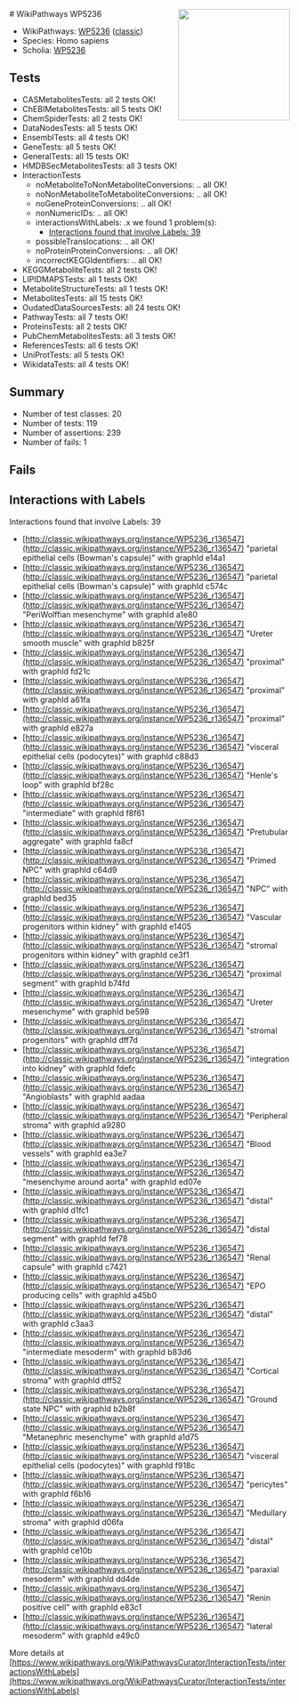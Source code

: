 <img style="float: right; width: 200px" src="https://upload.wikimedia.org/wikipedia/commons/thumb/8/83/Wplogo_with_text_500.png/640px-Wplogo_with_text_500.png" />
# WikiPathways WP5236

* WikiPathways: [WP5236](https://wikipathways.org/pathways/WP5236) ([classic](https://classic.wikipathways.org/instance/WP5236))
* Species: Homo sapiens
* Scholia: [WP5236](https://scholia.toolforge.org/wikipathways/WP5236)
## Tests
* CASMetabolitesTests: all 2 tests OK!
* ChEBIMetabolitesTests: all 5 tests OK!
* ChemSpiderTests: all 2 tests OK!
* DataNodesTests: all 5 tests OK!
* EnsemblTests: all 4 tests OK!
* GeneTests: all 5 tests OK!
* GeneralTests: all 15 tests OK!
* HMDBSecMetabolitesTests: all 3 tests OK!
* InteractionTests
    * noMetaboliteToNonMetaboliteConversions: .. all OK!
    * noNonMetaboliteToMetaboliteConversions: .. all OK!
    * noGeneProteinConversions: .. all OK!
    * nonNumericIDs: .. all OK!
    * interactionsWithLabels: .x we found 1 problem(s):
        * [Interactions found that involve Labels: 39](#fe97a8ff)
    * possibleTranslocations: .. all OK!
    * noProteinProteinConversions: .. all OK!
    * incorrectKEGGIdentifiers: .. all OK!
* KEGGMetaboliteTests: all 2 tests OK!
* LIPIDMAPSTests: all 1 tests OK!
* MetaboliteStructureTests: all 1 tests OK!
* MetabolitesTests: all 15 tests OK!
* OudatedDataSourcesTests: all 24 tests OK!
* PathwayTests: all 7 tests OK!
* ProteinsTests: all 2 tests OK!
* PubChemMetabolitesTests: all 3 tests OK!
* ReferencesTests: all 6 tests OK!
* UniProtTests: all 5 tests OK!
* WikidataTests: all 4 tests OK!


## Summary

* Number of test classes: 20
* Number of tests: 119
* Number of assertions: 239
* Number of fails: 1

## Fails

<a name="fe97a8ff" />

## Interactions with Labels

Interactions found that involve Labels: 39

* [http://classic.wikipathways.org/instance/WP5236_r136547](http://classic.wikipathways.org/instance/WP5236_r136547) "parietal
epithelial cells
(Bowman's capsule)" with graphId e14a1
* [http://classic.wikipathways.org/instance/WP5236_r136547](http://classic.wikipathways.org/instance/WP5236_r136547) "parietal
epithelial cells
(Bowman's capsule)" with graphId c574c
* [http://classic.wikipathways.org/instance/WP5236_r136547](http://classic.wikipathways.org/instance/WP5236_r136547) "PeriWolffian
mesenchyme" with graphId a1e80
* [http://classic.wikipathways.org/instance/WP5236_r136547](http://classic.wikipathways.org/instance/WP5236_r136547) "Ureter
smooth muscle" with graphId b825f
* [http://classic.wikipathways.org/instance/WP5236_r136547](http://classic.wikipathways.org/instance/WP5236_r136547) "proximal" with graphId fd21c
* [http://classic.wikipathways.org/instance/WP5236_r136547](http://classic.wikipathways.org/instance/WP5236_r136547) "proximal" with graphId a61fa
* [http://classic.wikipathways.org/instance/WP5236_r136547](http://classic.wikipathways.org/instance/WP5236_r136547) "proximal" with graphId e827a
* [http://classic.wikipathways.org/instance/WP5236_r136547](http://classic.wikipathways.org/instance/WP5236_r136547) "visceral 
epithelial cells
(podocytes)" with graphId c88d3
* [http://classic.wikipathways.org/instance/WP5236_r136547](http://classic.wikipathways.org/instance/WP5236_r136547) "Henle's loop" with graphId bf28c
* [http://classic.wikipathways.org/instance/WP5236_r136547](http://classic.wikipathways.org/instance/WP5236_r136547) "intermediate" with graphId f8f61
* [http://classic.wikipathways.org/instance/WP5236_r136547](http://classic.wikipathways.org/instance/WP5236_r136547) "Pretubular
aggregate" with graphId fa8cf
* [http://classic.wikipathways.org/instance/WP5236_r136547](http://classic.wikipathways.org/instance/WP5236_r136547) "Primed
NPC" with graphId c64d9
* [http://classic.wikipathways.org/instance/WP5236_r136547](http://classic.wikipathways.org/instance/WP5236_r136547) "NPC" with graphId bed35
* [http://classic.wikipathways.org/instance/WP5236_r136547](http://classic.wikipathways.org/instance/WP5236_r136547) "Vascular progenitors
within kidney" with graphId e1405
* [http://classic.wikipathways.org/instance/WP5236_r136547](http://classic.wikipathways.org/instance/WP5236_r136547) "stromal
progenitors
within kidney" with graphId ce3f1
* [http://classic.wikipathways.org/instance/WP5236_r136547](http://classic.wikipathways.org/instance/WP5236_r136547) "proximal segment" with graphId b74fd
* [http://classic.wikipathways.org/instance/WP5236_r136547](http://classic.wikipathways.org/instance/WP5236_r136547) "Ureter
mesenchyme" with graphId be598
* [http://classic.wikipathways.org/instance/WP5236_r136547](http://classic.wikipathways.org/instance/WP5236_r136547) "stromal
progenitors" with graphId dff7d
* [http://classic.wikipathways.org/instance/WP5236_r136547](http://classic.wikipathways.org/instance/WP5236_r136547) "integration 
into kidney" with graphId fdefc
* [http://classic.wikipathways.org/instance/WP5236_r136547](http://classic.wikipathways.org/instance/WP5236_r136547) "Angioblasts" with graphId aadaa
* [http://classic.wikipathways.org/instance/WP5236_r136547](http://classic.wikipathways.org/instance/WP5236_r136547) "Peripheral stroma" with graphId a9280
* [http://classic.wikipathways.org/instance/WP5236_r136547](http://classic.wikipathways.org/instance/WP5236_r136547) "Blood vessels" with graphId ea3e7
* [http://classic.wikipathways.org/instance/WP5236_r136547](http://classic.wikipathways.org/instance/WP5236_r136547) "mesenchyme
around aorta" with graphId ed07e
* [http://classic.wikipathways.org/instance/WP5236_r136547](http://classic.wikipathways.org/instance/WP5236_r136547) "distal" with graphId d1fc1
* [http://classic.wikipathways.org/instance/WP5236_r136547](http://classic.wikipathways.org/instance/WP5236_r136547) "distal segment" with graphId fef78
* [http://classic.wikipathways.org/instance/WP5236_r136547](http://classic.wikipathways.org/instance/WP5236_r136547) "Renal capsule" with graphId c7421
* [http://classic.wikipathways.org/instance/WP5236_r136547](http://classic.wikipathways.org/instance/WP5236_r136547) "EPO producing
cells" with graphId a45b0
* [http://classic.wikipathways.org/instance/WP5236_r136547](http://classic.wikipathways.org/instance/WP5236_r136547) "distal" with graphId c3aa3
* [http://classic.wikipathways.org/instance/WP5236_r136547](http://classic.wikipathways.org/instance/WP5236_r136547) "intermediate
mesoderm" with graphId b83d6
* [http://classic.wikipathways.org/instance/WP5236_r136547](http://classic.wikipathways.org/instance/WP5236_r136547) "Cortical stroma" with graphId dff52
* [http://classic.wikipathways.org/instance/WP5236_r136547](http://classic.wikipathways.org/instance/WP5236_r136547) "Ground state
NPC" with graphId b2b8f
* [http://classic.wikipathways.org/instance/WP5236_r136547](http://classic.wikipathways.org/instance/WP5236_r136547) "Metanephric
mesenchyme" with graphId a1d75
* [http://classic.wikipathways.org/instance/WP5236_r136547](http://classic.wikipathways.org/instance/WP5236_r136547) "visceral 
epithelial cells
(podocytes)" with graphId f918c
* [http://classic.wikipathways.org/instance/WP5236_r136547](http://classic.wikipathways.org/instance/WP5236_r136547) "pericytes" with graphId f6b16
* [http://classic.wikipathways.org/instance/WP5236_r136547](http://classic.wikipathways.org/instance/WP5236_r136547) "Medullary stroma" with graphId d06fa
* [http://classic.wikipathways.org/instance/WP5236_r136547](http://classic.wikipathways.org/instance/WP5236_r136547) "distal" with graphId ce10b
* [http://classic.wikipathways.org/instance/WP5236_r136547](http://classic.wikipathways.org/instance/WP5236_r136547) "paraxial
mesoderm" with graphId dd4de
* [http://classic.wikipathways.org/instance/WP5236_r136547](http://classic.wikipathways.org/instance/WP5236_r136547) "Renin positive cell" with graphId e83c1
* [http://classic.wikipathways.org/instance/WP5236_r136547](http://classic.wikipathways.org/instance/WP5236_r136547) "lateral
mesoderm" with graphId e49c0


More details at [https://www.wikipathways.org/WikiPathwaysCurator/InteractionTests/interactionsWithLabels](https://www.wikipathways.org/WikiPathwaysCurator/InteractionTests/interactionsWithLabels)

